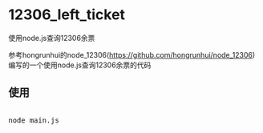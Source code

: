 # 12306_left_ticket
使用node.js查询12306余票


参考hongrunhui的node_12306(https://github.com/hongrunhui/node_12306) 编写的一个使用node.js查询12306余票的代码

## 使用 

<pre>  
node main.js
</pre> 
